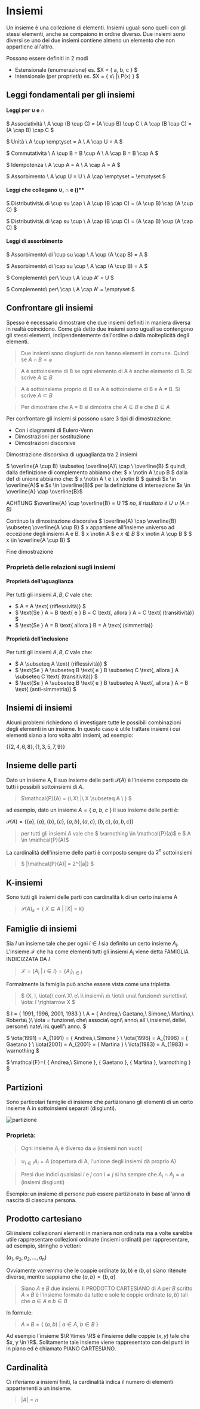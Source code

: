 # Insiemi

Un insieme è una collezione di elementi. Insiemi uguali sono quelli con gli stessi elementi, anche se compaiono in ordine diverso. Due insiemi sono diversi se uno dei due insiemi contiene almeno un elemento che non appartiene all'altro.

Possono essere definiti in 2 modi

- Estensionale (enumerazione) es. $X = \{ a, b, c \} $
- Intensionale (per proprietà) es. $X = \{ x\ |\ P(x) \} $

## Leggi fondamentali per gli insiemi

#### Leggi per $\cup$ e $\cap$

$
Associatività \\
A \cup (B \cup C) = (A \cup B) \cup C \\
A \cap (B \cap C) = (A \cap B) \cap C
$

$
Unità \\
A \cup \emptyset = A \\
A \cap U = A
$

$
Commutatività \\
A \cup B = B \cup A \\ 
A \cap B = B \cap A
$

$
Idempotenza \\
A \cup A = A \\
A \cap A = A
$

$
Assorbimento \\
A \cup U = U \\
A \cap \emptyset = \emptyset
$

#### Leggi che collegano $\cup$, $\cap$ e $( )$**

$
Distributività\ di \cup su \cap \\
A \cup (B \cap C) = (A \cup B) \cap (A \cup C)
$

$
Distributività\ di \cap su \cup \\
A \cap (B \cup C) = (A \cap B) \cup (A \cap C)
$

#### Leggi di assorbimento

$
Assorbimento\ di \cup su \cap \\
A \cup (A \cap B) = A
$

$
Assorbimento\ di \cap su \cup \\
A \cap (A \cup B) = A
$

$
Complemento\ per\ \cup \\
A \cup A' = U
$

$
Complemento\ per\ \cap \\
A \cap A' = \emptyset
$

## Confrontare gli insiemi

Spesso è necessario dimostrare che due insiemi definiti in maniera diversa in realtà coincidono. Come già detto due insiemi sono uguali se contengono gli stessi elementi, indipendentemente dall'ordine o dalla molteplicità degli elementi.

> Due insiemi sono disgiunti de non hanno elementi in comune. Quindi se $A \cap B = \varnothing$

> A è sottoinsieme di B se ogni elemento di A è anche elemento di B. Si scrive $A \subseteq B$

> A è sottoinsieme proprio di B se A è sottoinsieme di B e A $\neq$ B. Si scrive $A \subset B$

> Per dimostrare che A = B si dimostra che $A \subseteq B$ e che $B \subseteq A$

Per confrontare gli insiemi si possono usare 3 tipi di dimostrazione:

- Con i diagrammi di Eulero-Venn
- Dimostrazioni per sostituzione
- Dimostrazioni discorsive

Dimostrazione discorsiva di uguaglianza tra 2 insiemi

$ \overline{A \cup B} \subseteq \overline{A}\ \cap \ \overline{B} $
quindi, dalla definizione di complemento abbiamo che:
$ x \notin A \cup B $
dalla def di unione abbiamo che:
$ x \notin A \ e \ x \notin B $
quindi $x \in \overline{A}$ e $x \in \overline{B}$
per la definizione di intersezione
$x \in \overline{A} \cap \overline{B}$

ACHTUNG
$\overline{A} \cup \overline{B} = U ?$
*no, il risultato è $U \cup (A \cap B)$*

Continuo la dimostrazione discorsiva
$ \overline{A} \cap \overline{B} \subseteq  \overline{A \cup B} $
x appartiene all'insieme universo ad eccezione degli insiemi A e B.
$ x \notin A $ e $x \notin B$
$ x \notin A \cup B $
$ x \in \overline{A \cup B} $

Fine dimostrazione

### Proprietà delle relazioni sugli insiemi

#### Proprietà dell'uguaglianza

Per tutti gli insiemi $A, B, C$ vale che:

- $ A = A \text{ (riflessività)} $
- $ \text{Se } A = B \text{ e } B = C \text{, allora } A = C \text{ (transitività)} $
- $ \text{Se } A = B \text{ allora } B = A \text{ (simmetria)}

#### Proprietà dell'inclusione

Per tutti gli insiemi $A, B, C$ vale che:

- $ A \subseteq A \text{ (riflessività)} $
- $ \text{Se } A \subseteq B \text{ e } B \subseteq C \text{, allora } A \subseteq C \text{ (transitività)} $
- $ \text{Se } A \subseteq B \text{ e } B \subseteq A \text{, allora } A = B \text{ (anti-simmetria)} $

## Insiemi di insiemi

Alcuni problemi richiedono di investigare tutte le possibili combinazioni degli elementi in un insieme. In questo caso è utile trattare insiemi i cui elementi siano a loro volta altri insiemi, ad esempio:

$\{ \{ 2, 4, 6, 8 \}, \{ 1, 3, 5, 7, 9 \}  \}$

## Insieme delle parti

Dato un insieme A, Il suo insieme delle parti $\mathcal{P} (A)$ è l'insieme composto da tutti i possibili sottoinsiemi di $A$.

> $\mathcal{P}(A) = \{\ X\ |\ X \subseteq A \ \} $

ad esempio, dato un insieme $A = \{\ a,\ b,\ c\ \}$ il suo insieme delle parti è:

$\mathcal{P} (A) = 
\{ 
\{ \varnothing \}, 
\{ a \},
\{ b \},
\{ c \},
\{ a, b \},
\{ a, c \},
\{ b, c \},
\{ a, b, c \}
\}$

> per tutti gli insiemi $A$ vale che $ \varnothing \in \mathcal{P}(a)$ e $ A \in \mathcal{P}(A)$

La cardinalità dell'insieme delle parti è composto sempre da $2^n$ sottoinsiemi

> $ |\mathcal{P}(A)| = 2^{|a|} $

## K-insiemi

Sono tutti gli insiemi delle parti con cardinalità k di un certo insieme A

> $\mathcal{P}(A)_k = \{\ X \subseteq A\ |\ |X|=k   \}$

## Famiglie di insiemi

Sia $I$ un insieme tale che per ogni $i \in I$ sia definito un certo insieme $A_i$. L'insieme $\mathcal{F}$ che ha come elementi tutti gli insiemi $A_i$ viene detta FAMIGLIA INDICIZZATA DA $I$

> $\mathcal{F}=\{ A_i\ |\ i \in I \} = \{ A_i \}_{i \in I}$

Formalmente la famiglia può anche essere vista come una tripletta

> $ (X, I, \iota)\ con\ X\ e\ I\ insiemi\ e\ \iota\ una\ funzione\ suriettiva\ \iota: I \rightarrow X  $

$
I = \{ 1991, 1996, 2001, 1983 \} \\
A = \{ Andrea,\ Gaetano,\ Simone,\ Martina,\ Roberta\  \}\\
\iota = funzione\ che\ associa\ ogni\ anno\ all'\ insieme\ delle\ persone\ nate\ in\ quell'\ anno.
$

$
\iota(1991) = A_{1991} = \{ Andrea,\ Simone \} \\
\iota(1996) = A_{1996} = \{ Gaetano \} \\
\iota(2001) = A_{2001} = \{ Martina \} \\
\iota(1983) = A_{1983} = \varnothing
$

$
\mathcal{F}=\{ \{ Andrea,\ Simone \}, \{ Gaetano \}, \{ Martina \}, \varnothing \}
$

## Partizioni

Sono particolari famiglie di insieme che partizionano gli elementi di un certo insieme A in sottoinsiemi separati (disgiunti).

![partizione](../images/partizione.png)

### Proprietà:

> Ogni insieme $A_i$ è diverso da $\varnothing$ (insiemi non vuoti)

> $\cup_{i \in I} A_i = A$ (copertura di A, l'unione degli insiemi dà proprio A)

> Presi due indici qualsiasi $i$ e $j$ con $i \neq j$ si ha sempre che $A_i \cap A_j = \varnothing$ (insiemi disgiunti)

Esempio: un insieme di persone può essere partizionato in base all'anno di nascita di ciascuna persona.

## Prodotto cartesiano

Gli insiemi collezionani elementi in maniera non ordinata ma a volte sarebbe utile rappresentare collezioni ordinate (insiemi ordinati) per rappresentare, ad esempio, stringhe o vettori:

$(a_1, a_2, a_3, ... , a_n)$

Ovviamente vorremmo che le coppie ordinate $(a, b)$ e $(b, a)$ siano ritenute diverse, mentre sappiamo che $\{ a, b\} = \{ b, a\}$

> Siano $A$ e $B$ due insiemi. Il PRODOTTO CARTESIANO di $A$ per $B$ scritto $A \times B$ è l'insieme formato da tutte e sole le coppie ordinate $(a, b)$ tali che $a \in A$ e $b \in B$

In formule:

> $A \times B = \{ \ (a, b)\ | \ a \in A,\ b \in B\ \}$

Ad esempio l'insieme $\R \times \R$ è l'insieme delle coppie $(x, y)$ tale che $x, y \in \R$. Solitamente tale insieme viene rappresentato con dei punti in in piano ed è chiamato PIANO CARTESIANO.

## Cardinalità

Ci riferiamo a insiemi finiti, la cardinalità indica il numero di elementi appartenenti a un insieme.

> $|A| = n$
